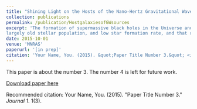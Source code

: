 ```yaml
---
title: "Shining Light on the Hosts of the Nano-Hertz Gravitational Wave Sources: A Theoretical Perspective"
collection: publications
permalink: /publication/HostgalaxiesofGWsources
excerpt: 'The formation of supermassive black holes in the Universe and its role in the properties of the galaxies is one of the open questions in the field of astrophysics and cosmology. Though the direct measurement of the supermassive black holes in the Universe is traditionally made with the help of electromagnetic waves which have already played a pivotal role in understanding galaxy formation, gravitational waves bring an independent avenue to detect numerous supermassive binary black holes in the observable Universe in the nano-Hertz range using the pulsar timing array observation. This can bring a new way to understand the connection between the formation of binary supermassive black holes and galaxy formation if we can connect theoretical models with multi-messenger observations namely GW data and galaxy surveys. Along these lines of multi-messenger exploration of galaxy formation, we present here a first paper on this series based on numerical simulation {\sc Romulus} on the expected properties (such as star formation rate, stellar mass, halo mass, gas density, galaxy morphology, and color)  of the host galaxies of SMBHs and propose on how this can be used to connect with observations of nano-Hertz gravitational wave signal and galaxy surveys. We show that the most dominant contribution to the background will arise from sources with high chirp masses which are likely to reside in low redshift early-type galaxies with high stellar mass, 
largely old stellar population, and low star formation rate, and that reside at centers of galaxy groups and manifest evidence of recent mergers. The masses of the sources show a correlation with the halo mass and stellar mass of the host galaxies. This theoretical study will help in understanding the host properties of the GW sources and can help in establishing a connection with observations.'
date: 2015-10-01
venue: 'MNRAS'
paperurl: '[in prep]'
citation: 'Your Name, You. (2015). &quot;Paper Title Number 3.&quot; <i>Journal 1</i>. 1(3).'
---
```

This paper is about the number 3. The number 4 is left for future work.

[Download paper here](http://academicpages.github.io/files/paper3.pdf)

Recommended citation: Your Name, You. (2015). "Paper Title Number 3." <i>Journal 1</i>. 1(3).
